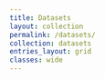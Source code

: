 ```yaml
---
title: Datasets
layout: collection
permalink: /datasets/
collection: datasets
entries_layout: grid
classes: wide
---
```

